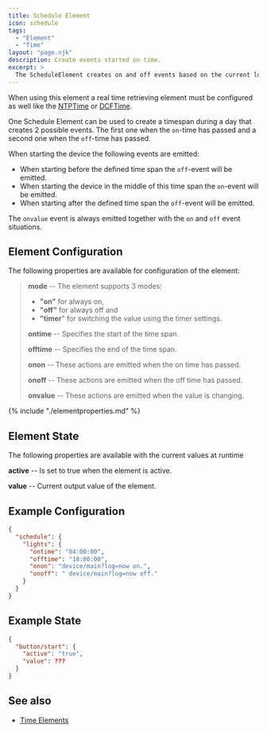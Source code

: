 ```yaml
---
title: Schedule Element
icon: schedule
tags:
  - "Element"
  - "Time"
layout: "page.njk"
description: Create events started on time.
excerpt: >
  The ScheduleElement creates on and off events based on the current local time.
---
```


When using this element a real time retrieving element must be configured as well
like the [NTPTime](/elements/ntptime.md) or [DCFTime](/elements/dcftime.md).

One Schedule Element can be used to create a timespan during a day that creates 2 possible events.
The first one when the `on`-time has passed and a second one when the `off`-time has passed.

When starting the device the following events are emitted:

* When starting before the defined time span the `off`-event will be emitted.
* When starting the device in the middle of this time span the `on`-event will be emitted.
* When starting after the defined time span the `off`-event will be emitted.

The `onvalue` event is always emitted together with the `on` and `off` event situations.


## Element Configuration

<object data="/element.svg?schedule" type="image/svg+xml"></object>

The following properties are available for configuration of the element:

> **mode** -- The element supports 3 modes:
>
> * **"on"** for always on,
> * **"off"** for always off and
> * **"timer**" for switching the value using the timer settings.
>
> **ontime** -- Specifies the start of the time span.
>
> **offtime** -- Specifies the end of the time span.
>
> **onon** -- These actions are emitted when the on time has passed.
>
> **onoff** -- These actions are emitted when the off time has passed.
>
> **onvalue** -- These actions are emitted when the value is changing.

{% include "./elementproperties.md" %}

## Element State

The following properties are available with the current values at runtime

**active** -- Is set to true when the element is active.

**value** -- Current output value of the element.

## Example Configuration

``` json
{
  "schedule": {
    "lights": {
      "ontime": "04:00:00",
      "offtime": "18:00:00",
      "onon": "device/main?log=now on.",
      "onoff": " device/main?log=now off."
    }
  }
}
```

## Example State

``` json
{
  "button/start": {
    "active": "true",
    "value": ???
  }
}
```

## See also

* [Time Elements](/elements/timeelements.md)
